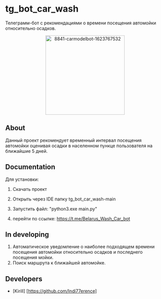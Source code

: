 # tg_bot_car_wash
Телеграмм-бот с рекомендациями о времени посещения автомойки относительно осадков.

<p align="center">
      <img src="https://i.ibb.co/MsSKh0Y/8841-carmodelbot-1623767532.jpg" alt="8841-carmodelbot-1623767532" border="0" width="250">
</p>

## About

Данный проект рекомендует временный интервал посещения автомойки оценивая осадки в населенном пункце пользователя на ближайшие 5 дней.


## Documentation

Для установки:

1. Скачать проект

2. Открыть через IDE папку tg_bot_car_wash-main

5. Запустить файл: "python3.exe main.py"

6. перейти по ссылке: https://t.me/Belarus_Wash_Car_bot

## In developing
1. Автоматическое уведомление о наиболее подходящем времени посещения автомойки относительно осадков и последнего посещения мойки.
2. Поиск маршрута к ближайшей автомойке.

## Developers

- [Kirill] [https://github.com/Indi77erence]
